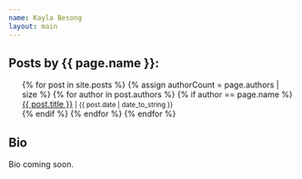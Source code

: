 ```yaml
---
name: Kayla Besong
layout: main
---
```


<article class="article-page">
  <div class="page-content">
    <h2>Posts by {{ page.name }}:</h2>
    <ul>
    {% for post in site.posts %}
      {% assign authorCount = page.authors | size %}
      {% for author in post.authors %}
        {% if author == page.name %}
          <div class="tag-list">
            <span><a href="{{ site.baseurl }}{{ post.url }}">{{ post.title }}</a></span>
            <small><span>| {{ post.date | date_to_string }}</span></small>
          </div>
        {% endif %}
      {% endfor %}
    {% endfor %}
    </ul>
    <h2>Bio</h2>
    <p>Bio coming soon.</p>
  </div> <!-- End Page Content -->
</article> <!-- End Article Page -->

